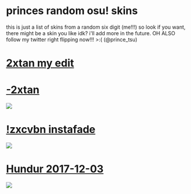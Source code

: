 # princes random osu! skins
this is just a list of skins from a random six digit (me!!!) so look if you want, there might be a skin you like idk? i'll add more in the future. OH ALSO follow my twitter right flipping now!!! >:( (@prince_tsu)

# [2xtan my edit](https://drive.google.com/file/d/1rkENmgjcIccvU2UpG0bQl9OILFDDyKTG/view?usp=sharing)

# [-2xtan](https://drive.google.com/file/d/19hzOkH4BnkasEMMHemUXoEvqOFyxjB9p/view?usp=sharing)
![](https://i.imgur.com/fRMbPCP.png)

# [!zxcvbn instafade](https://drive.google.com/file/d/1YaRuE8qETG9IcYkh8k7aOliT2Du7LjBi/view?usp=sharing)
![](https://i.imgur.com/KO9Lu4u.png)

# [Hundur 2017-12-03](https://drive.google.com/file/d/16gP7pkc0e3TxwKnVghscdYPZ8ntSyE_R/view?usp=sharing)
![](https://i.imgur.com/xUrYhJ2.png)
